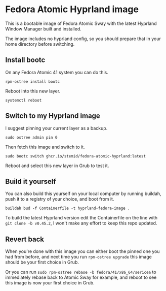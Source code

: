 # Fedora Atomic Hyprland image

This is a bootable image of Fedora Atomic Sway with the latest Hyprland Window Manager built and installed.

The image includes no hyprland config, so you should prepare that in your home directory before switching.

## Install bootc

On any Fedora Atomic 41 system you can do this.

    rpm-ostree install bootc

Reboot into this new layer.

    systemctl reboot

## Switch to my Hyprland image

I suggest pinning your current layer as a backup.

    sudo ostree admin pin 0

Then fetch this image and switch to it.

    sudo bootc switch ghcr.io/stemid/fedora-atomic-hyprland:latest

Reboot and select this new layer in Grub to test it.

## Build it yourself

You can also build this yourself on your local computer by running buildah, push it to a registry of your choice, and boot from it.

    buildah bud -f Containerfile -t hyprland-fedora-image .

To build the latest Hyprland version edit the Containerfile on the line with ``git clone -b v0.45.2``, I won't make any effort to keep this repo updated.

## Revert back

When you're done with this image you can either boot the pinned one you had from before, and next time you run ``rpm-ostree upgrade`` this image should be your first choice in Grub.

Or you can run ``sudo rpm-ostree rebase -b fedora/41/x86_64/sericea`` to immediately rebase back to Atomic Sway for example, and reboot to see this image is now your first choice in Grub.
